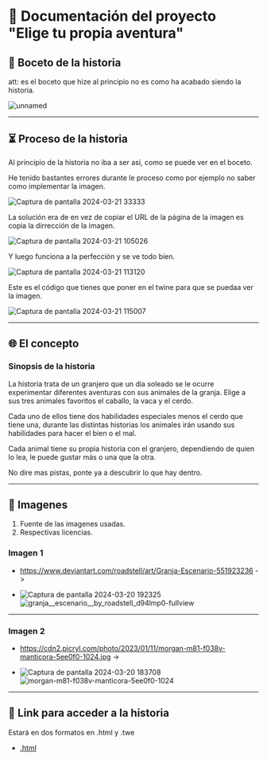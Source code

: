 # 📰 **Documentación del proyecto "Elige tu propia aventura"**

## 📓 **Boceto de la historia** 
att: es el boceto que hize al principio no es como ha acabado siendo la historia.

![unnamed](https://github.com/axckzz/J25-VideoGames/assets/144990882/c597e996-5442-4bca-9c49-7a34a1494198)

---

## ⏳ **Proceso de la historia**

Al principio de la historia no iba a ser así, como se puede ver en el boceto.

He tenido bastantes errores durante le proceso como por ejemplo no saber como implementar la imagen.

![Captura de pantalla 2024-03-21 33333](https://github.com/axckzz/J25-VideoGames/assets/144990882/7e4b2433-d923-4a6f-bb9f-7139ac4b4f65)

La solución era de en vez de copiar el URL de la página de la imagen es copia la dirrección de la imagen.

![Captura de pantalla 2024-03-21 105026](https://github.com/axckzz/J25-VideoGames/assets/144990882/007e44e1-54da-4495-a80d-923b29927822)

Y luego funciona a la perfección y se ve todo bien.

![Captura de pantalla 2024-03-21 113120](https://github.com/axckzz/J25-VideoGames/assets/144990882/6b39bd1a-8cd9-4f1d-8e97-a3db2c82e51c)

Este es el código que tienes que poner en el twine para que se puedaa ver la imagen.

![Captura de pantalla 2024-03-21 115007](https://github.com/axckzz/J25-VideoGames/assets/144990882/b9f4d597-380a-44df-927e-9218b34b9848)





---

## 🌐 **El concepto**
### **Sinopsis de la historia**

La historia trata de un granjero que un dia soleado se le ocurre experimentar diferentes aventuras con sus animales de la granja. Elige a sus tres animales favoritos el caballo, la vaca y el cerdo.

Cada uno de ellos tiene dos habilidades especiales menos el cerdo que tiene una, durante las distintas historias los animales irán usando sus habilidades para hacer el bien o el mal.

Cada animal tiene su propia historia con el granjero, dependiendo de quien lo lea, le puede gustar más o una que la otra.

No dire mas pistas, ponte ya a descubrir lo que hay dentro.

---

## 📄 **Imagenes**
1. Fuente de las imagenes usadas.
2. Respectivas licencias.

### **Imagen 1**
-  https://www.deviantart.com/roadstell/art/Granja-Escenario-551923236 ->
  
-  ![Captura de pantalla 2024-03-20 192325](https://github.com/axckzz/J25-VideoGames/assets/144990882/bde2d638-ae66-4845-ad01-0eb5cce34641)
  ![granja__escenario__by_roadstell_d94lmp0-fullview](https://github.com/axckzz/J25-VideoGames/assets/144990882/b283f70a-0330-464d-9994-b7dbbd4bbbf3)
  
---

### **Imagen 2**
- https://cdn2.picryl.com/photo/2023/01/11/morgan-m81-f038v-manticora-5ee0f0-1024.jpg ->
  
-  ![Captura de pantalla 2024-03-20 183708](https://github.com/axckzz/J25-VideoGames/assets/144990882/04b58ae4-2f0d-4276-a381-0ae8de4586e2)
  ![morgan-m81-f038v-manticora-5ee0f0-1024](https://github.com/axckzz/J25-VideoGames/assets/144990882/1faf2d89-0c28-4e63-ab43-0c5405a6d40c)


---

## 🗻 **Link para acceder a la historia**

Estará en dos formatos en .html y .twe

- [.html](https://github.com/axckzz/J25-VideoGames/blob/main/ApuntesAsignatura-Video/Videojuego.html)

